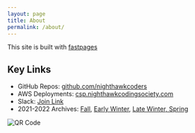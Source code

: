 ```yaml
---
layout: page
title: About
permalink: /about/
---
```

This site is built with [fastpages](https://github.com/fastai/fastpages)

## Key Links
- GitHub Repos:  <a href="https://github.com/nighthawkcoders">github.com/nighthawkcoders</a>
- AWS Deployments: <a href="https://csa.nighthawkcodingsociety.com/">csp.nighthawkcodingsociety.com</a>
- Slack: <a href="https://join.slack.com/t/cs-p-hq/shared_invite/zt-1ejp2nekj-vIeGHTAKR13E~648nh2NRg">Join Link</a>
- 2021-2022 Archives: <a href="https://padlet.com/jmortensen7/csp2022tri1">Fall</a>, <a href="https://padlet.com/jmortensen7/csp2022tri2">Early Winter</a>, <a href="https://cspcoders.nighthawkcodingsociety.com/">Late Winter, Spring</a>


![QR Code]({{site.baseurl}}/images/bit.ly_3T1z0jA.png)
